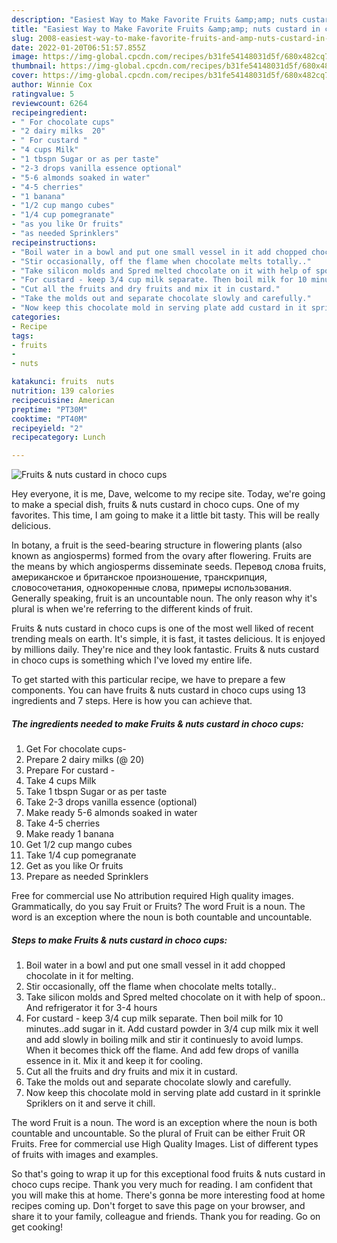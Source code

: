 ```yaml
---
description: "Easiest Way to Make Favorite Fruits &amp;amp; nuts custard in choco cups"
title: "Easiest Way to Make Favorite Fruits &amp;amp; nuts custard in choco cups"
slug: 2008-easiest-way-to-make-favorite-fruits-and-amp-nuts-custard-in-choco-cups
date: 2022-01-20T06:51:57.855Z
image: https://img-global.cpcdn.com/recipes/b31fe54148031d5f/680x482cq70/fruits-nuts-custard-in-choco-cups-recipe-main-photo.jpg
thumbnail: https://img-global.cpcdn.com/recipes/b31fe54148031d5f/680x482cq70/fruits-nuts-custard-in-choco-cups-recipe-main-photo.jpg
cover: https://img-global.cpcdn.com/recipes/b31fe54148031d5f/680x482cq70/fruits-nuts-custard-in-choco-cups-recipe-main-photo.jpg
author: Winnie Cox
ratingvalue: 5
reviewcount: 6264
recipeingredient:
- " For chocolate cups"
- "2 dairy milks  20"
- " For custard "
- "4 cups Milk"
- "1 tbspn Sugar or as per taste"
- "2-3 drops vanilla essence optional"
- "5-6 almonds soaked in water"
- "4-5 cherries"
- "1 banana"
- "1/2 cup mango cubes"
- "1/4 cup pomegranate"
- "as you like Or fruits"
- "as needed Sprinklers"
recipeinstructions:
- "Boil water in a bowl and put one small vessel in it add chopped chocolate in it for melting."
- "Stir occasionally, off the flame when chocolate melts totally.."
- "Take silicon molds and Spred melted chocolate on it with help of spoon.. And refrigerator it for 3-4 hours"
- "For custard - keep 3/4 cup milk separate. Then boil milk for 10 minutes..add sugar in it. Add custard powder in 3/4 cup milk mix it well and add slowly in boiling milk and stir it continuesly to avoid lumps. When it becomes thick off the flame. And add few drops of vanilla essence in it. Mix it and keep it for cooling."
- "Cut all the fruits and dry fruits and mix it in custard."
- "Take the molds out and separate chocolate slowly and carefully."
- "Now keep this chocolate mold in serving plate add custard in it sprinkle Spriklers on it and serve it chill."
categories:
- Recipe
tags:
- fruits
- 
- nuts

katakunci: fruits  nuts 
nutrition: 139 calories
recipecuisine: American
preptime: "PT30M"
cooktime: "PT40M"
recipeyield: "2"
recipecategory: Lunch

---
```



![Fruits &amp; nuts custard in choco cups](https://img-global.cpcdn.com/recipes/b31fe54148031d5f/680x482cq70/fruits-nuts-custard-in-choco-cups-recipe-main-photo.jpg)

Hey everyone, it is me, Dave, welcome to my recipe site. Today, we're going to make a special dish, fruits &amp; nuts custard in choco cups. One of my favorites. This time, I am going to make it a little bit tasty. This will be really delicious.

In botany, a fruit is the seed-bearing structure in flowering plants (also known as angiosperms) formed from the ovary after flowering. Fruits are the means by which angiosperms disseminate seeds. Перевод слова fruits, американское и британское произношение, транскрипция, словосочетания, однокоренные слова, примеры использования. Generally speaking, fruit is an uncountable noun. The only reason why it&#39;s plural is when we&#39;re referring to the different kinds of fruit.

Fruits &amp; nuts custard in choco cups is one of the most well liked of recent trending meals on earth. It's simple, it is fast, it tastes delicious. It is enjoyed by millions daily. They're nice and they look fantastic. Fruits &amp; nuts custard in choco cups is something which I've loved my entire life.


To get started with this particular recipe, we have to prepare a few components. You can have fruits &amp; nuts custard in choco cups using 13 ingredients and 7 steps. Here is how you can achieve that.

<!--inarticleads1-->

##### The ingredients needed to make Fruits &amp; nuts custard in choco cups:

1. Get  For chocolate cups-
1. Prepare 2 dairy milks (@ 20)
1. Prepare  For custard -
1. Take 4 cups Milk
1. Take 1 tbspn Sugar or as per taste
1. Take 2-3 drops vanilla essence (optional)
1. Make ready 5-6 almonds soaked in water
1. Take 4-5 cherries
1. Make ready 1 banana
1. Get 1/2 cup mango cubes
1. Take 1/4 cup pomegranate
1. Get as you like Or fruits
1. Prepare as needed Sprinklers


Free for commercial use No attribution required High quality images. Grammatically, do you say Fruit or Fruits? The word Fruit is a noun. The word is an exception where the noun is both countable and uncountable. 

<!--inarticleads2-->

##### Steps to make Fruits &amp; nuts custard in choco cups:

1. Boil water in a bowl and put one small vessel in it add chopped chocolate in it for melting.
1. Stir occasionally, off the flame when chocolate melts totally..
1. Take silicon molds and Spred melted chocolate on it with help of spoon.. And refrigerator it for 3-4 hours
1. For custard - keep 3/4 cup milk separate. Then boil milk for 10 minutes..add sugar in it. Add custard powder in 3/4 cup milk mix it well and add slowly in boiling milk and stir it continuesly to avoid lumps. When it becomes thick off the flame. And add few drops of vanilla essence in it. Mix it and keep it for cooling.
1. Cut all the fruits and dry fruits and mix it in custard.
1. Take the molds out and separate chocolate slowly and carefully.
1. Now keep this chocolate mold in serving plate add custard in it sprinkle Spriklers on it and serve it chill.


The word Fruit is a noun. The word is an exception where the noun is both countable and uncountable. So the plural of Fruit can be either Fruit OR Fruits. Free for commercial use High Quality Images. List of different types of fruits with images and examples. 

So that's going to wrap it up for this exceptional food fruits &amp; nuts custard in choco cups recipe. Thank you very much for reading. I am confident that you will make this at home. There's gonna be more interesting food at home recipes coming up. Don't forget to save this page on your browser, and share it to your family, colleague and friends. Thank you for reading. Go on get cooking!
